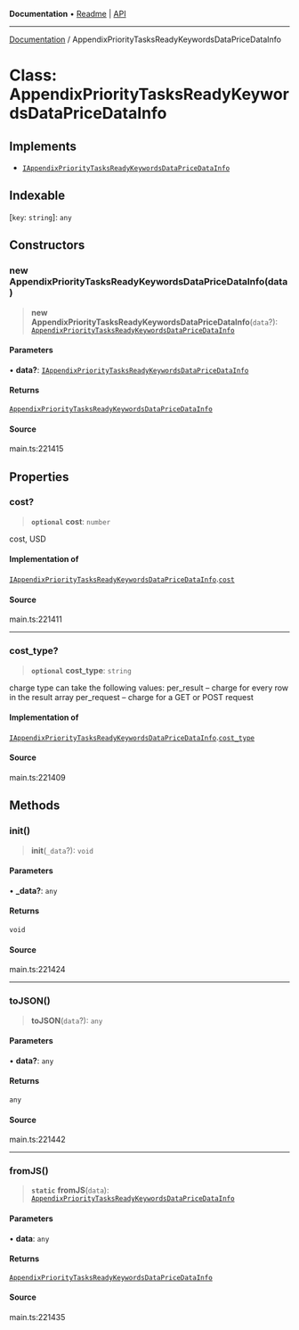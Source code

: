 **Documentation** • [Readme](../README.md) \| [API](../globals.md)

***

[Documentation](../README.md) / AppendixPriorityTasksReadyKeywordsDataPriceDataInfo

# Class: AppendixPriorityTasksReadyKeywordsDataPriceDataInfo

## Implements

- [`IAppendixPriorityTasksReadyKeywordsDataPriceDataInfo`](../interfaces/IAppendixPriorityTasksReadyKeywordsDataPriceDataInfo.md)

## Indexable

 \[`key`: `string`\]: `any`

## Constructors

### new AppendixPriorityTasksReadyKeywordsDataPriceDataInfo(data)

> **new AppendixPriorityTasksReadyKeywordsDataPriceDataInfo**(`data`?): [`AppendixPriorityTasksReadyKeywordsDataPriceDataInfo`](AppendixPriorityTasksReadyKeywordsDataPriceDataInfo.md)

#### Parameters

• **data?**: [`IAppendixPriorityTasksReadyKeywordsDataPriceDataInfo`](../interfaces/IAppendixPriorityTasksReadyKeywordsDataPriceDataInfo.md)

#### Returns

[`AppendixPriorityTasksReadyKeywordsDataPriceDataInfo`](AppendixPriorityTasksReadyKeywordsDataPriceDataInfo.md)

#### Source

main.ts:221415

## Properties

### cost?

> **`optional`** **cost**: `number`

cost, USD

#### Implementation of

[`IAppendixPriorityTasksReadyKeywordsDataPriceDataInfo`](../interfaces/IAppendixPriorityTasksReadyKeywordsDataPriceDataInfo.md).[`cost`](../interfaces/IAppendixPriorityTasksReadyKeywordsDataPriceDataInfo.md#cost)

#### Source

main.ts:221411

***

### cost\_type?

> **`optional`** **cost\_type**: `string`

charge type
can take the following values:
per_result – charge for every row in the result array
per_request – charge for a GET or POST request

#### Implementation of

[`IAppendixPriorityTasksReadyKeywordsDataPriceDataInfo`](../interfaces/IAppendixPriorityTasksReadyKeywordsDataPriceDataInfo.md).[`cost_type`](../interfaces/IAppendixPriorityTasksReadyKeywordsDataPriceDataInfo.md#cost_type)

#### Source

main.ts:221409

## Methods

### init()

> **init**(`_data`?): `void`

#### Parameters

• **\_data?**: `any`

#### Returns

`void`

#### Source

main.ts:221424

***

### toJSON()

> **toJSON**(`data`?): `any`

#### Parameters

• **data?**: `any`

#### Returns

`any`

#### Source

main.ts:221442

***

### fromJS()

> **`static`** **fromJS**(`data`): [`AppendixPriorityTasksReadyKeywordsDataPriceDataInfo`](AppendixPriorityTasksReadyKeywordsDataPriceDataInfo.md)

#### Parameters

• **data**: `any`

#### Returns

[`AppendixPriorityTasksReadyKeywordsDataPriceDataInfo`](AppendixPriorityTasksReadyKeywordsDataPriceDataInfo.md)

#### Source

main.ts:221435

